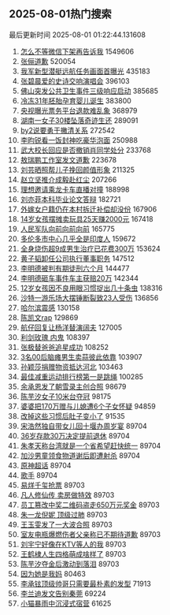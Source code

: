 ## 2025-08-01热门搜索 
最后更新时间 2025-08-01 01:22:44.131608 
1. [怎么不等微信下架再告诉我](https://s.weibo.com/weibo?q=%E6%80%8E%E4%B9%88%E4%B8%8D%E7%AD%89%E5%BE%AE%E4%BF%A1%E4%B8%8B%E6%9E%B6%E5%86%8D%E5%91%8A%E8%AF%89%E6%88%91&t=31&band_rank=1&Refer=top) 1549606
1. [张俪道歉](https://s.weibo.com/weibo?q=%23%E5%BC%A0%E4%BF%AA%E9%81%93%E6%AD%89%23&t=31&band_rank=2&Refer=top) 520054
1. [我军新型潜艇远航任务画面首曝光](https://s.weibo.com/weibo?q=%23%E6%88%91%E5%86%9B%E6%96%B0%E5%9E%8B%E6%BD%9C%E8%89%87%E8%BF%9C%E8%88%AA%E4%BB%BB%E5%8A%A1%E7%94%BB%E9%9D%A2%E9%A6%96%E6%9B%9D%E5%85%89%23&t=31&band_rank=3&Refer=top) 435183
1. [张碧晨爱的史诗交响演唱会](https://s.weibo.com/weibo?q=%23%E5%BC%A0%E7%A2%A7%E6%99%A8%E7%88%B1%E7%9A%84%E5%8F%B2%E8%AF%97%E4%BA%A4%E5%93%8D%E6%BC%94%E5%94%B1%E4%BC%9A%23&t=31&band_rank=4&Refer=top) 396103
1. [佛山突发公共卫生事件三级响应启动](https://s.weibo.com/weibo?q=%23%E4%BD%9B%E5%B1%B1%E7%AA%81%E5%8F%91%E5%85%AC%E5%85%B1%E5%8D%AB%E7%94%9F%E4%BA%8B%E4%BB%B6%E4%B8%89%E7%BA%A7%E5%93%8D%E5%BA%94%E5%90%AF%E5%8A%A8%23&t=31&band_rank=5&Refer=top) 385685
1. [冷冻31年胚胎孕育婴儿诞生](https://s.weibo.com/weibo?q=%23%E5%86%B7%E5%86%BB31%E5%B9%B4%E8%83%9A%E8%83%8E%E5%AD%95%E8%82%B2%E5%A9%B4%E5%84%BF%E8%AF%9E%E7%94%9F%23&t=31&band_rank=6&Refer=top) 383800
1. [央视曝光票务平台退款难乱象](https://s.weibo.com/weibo?q=%23%E5%A4%AE%E8%A7%86%E6%9B%9D%E5%85%89%E7%A5%A8%E5%8A%A1%E5%B9%B3%E5%8F%B0%E9%80%80%E6%AC%BE%E9%9A%BE%E4%B9%B1%E8%B1%A1%23&t=31&band_rank=7&Refer=top) 368979
1. [湖南一女子30楼坠落奇迹生还](https://s.weibo.com/weibo?q=%23%E6%B9%96%E5%8D%97%E4%B8%80%E5%A5%B3%E5%AD%9030%E6%A5%BC%E5%9D%A0%E8%90%BD%E5%A5%87%E8%BF%B9%E7%94%9F%E8%BF%98%23&t=31&band_rank=8&Refer=top) 289091
1. [by2说要勇于撇清关系](https://s.weibo.com/weibo?q=by2%E8%AF%B4%E8%A6%81%E5%8B%87%E4%BA%8E%E6%92%87%E6%B8%85%E5%85%B3%E7%B3%BB&t=31&band_rank=9&Refer=top) 272542
1. [李昀锐看一饭封神吃豪华泡面](https://s.weibo.com/weibo?q=%23%E6%9D%8E%E6%98%80%E9%94%90%E7%9C%8B%E4%B8%80%E9%A5%AD%E5%B0%81%E7%A5%9E%E5%90%83%E8%B1%AA%E5%8D%8E%E6%B3%A1%E9%9D%A2%23&t=31&band_rank=10&Refer=top) 250988
1. [武大校长回应是否撤销肖同学处分](https://s.weibo.com/weibo?q=%23%E6%AD%A6%E5%A4%A7%E6%A0%A1%E9%95%BF%E5%9B%9E%E5%BA%94%E6%98%AF%E5%90%A6%E6%92%A4%E9%94%80%E8%82%96%E5%90%8C%E5%AD%A6%E5%A4%84%E5%88%86%23&t=31&band_rank=11&Refer=top) 233768
1. [敖瑞鹏工作室发文道歉](https://s.weibo.com/weibo?q=%23%E6%95%96%E7%91%9E%E9%B9%8F%E5%B7%A5%E4%BD%9C%E5%AE%A4%E5%8F%91%E6%96%87%E9%81%93%E6%AD%89%23&t=31&band_rank=12&Refer=top) 223678
1. [刘芸晒照帮儿子挽回颜值形象](https://s.weibo.com/weibo?q=%E5%88%98%E8%8A%B8%E6%99%92%E7%85%A7%E5%B8%AE%E5%84%BF%E5%AD%90%E6%8C%BD%E5%9B%9E%E9%A2%9C%E5%80%BC%E5%BD%A2%E8%B1%A1&t=31&band_rank=13&Refer=top) 211325
1. [赵立坚推介成毅赴红尘](https://s.weibo.com/weibo?q=%23%E8%B5%B5%E7%AB%8B%E5%9D%9A%E6%8E%A8%E4%BB%8B%E6%88%90%E6%AF%85%E8%B5%B4%E7%BA%A2%E5%B0%98%23&t=31&band_rank=14&Refer=top) 207266
1. [理想邀请乘龙卡车直播对撞](https://s.weibo.com/weibo?q=%23%E7%90%86%E6%83%B3%E9%82%80%E8%AF%B7%E4%B9%98%E9%BE%99%E5%8D%A1%E8%BD%A6%E7%9B%B4%E6%92%AD%E5%AF%B9%E6%92%9E%23&t=31&band_rank=15&Refer=top) 188998
1. [刘亦菲本科毕业论文答辩](https://s.weibo.com/weibo?q=%E5%88%98%E4%BA%A6%E8%8F%B2%E6%9C%AC%E7%A7%91%E6%AF%95%E4%B8%9A%E8%AE%BA%E6%96%87%E7%AD%94%E8%BE%A9&t=31&band_rank=16&Refer=top) 182721
1. [外嫁女户籍仍在本村拆迁补偿却没份](https://s.weibo.com/weibo?q=%23%E5%A4%96%E5%AB%81%E5%A5%B3%E6%88%B7%E7%B1%8D%E4%BB%8D%E5%9C%A8%E6%9C%AC%E6%9D%91%E6%8B%86%E8%BF%81%E8%A1%A5%E5%81%BF%E5%8D%B4%E6%B2%A1%E4%BB%BD%23&t=31&band_rank=49&Refer=top) 167906
1. [14岁女孩摆摊卖玩具25天赚2000元](https://s.weibo.com/weibo?q=%2314%E5%B2%81%E5%A5%B3%E5%AD%A9%E6%91%86%E6%91%8A%E5%8D%96%E7%8E%A9%E5%85%B725%E5%A4%A9%E8%B5%9A2000%E5%85%83%23&t=31&band_rank=17&Refer=top) 167418
1. [人民军队向前向前向前](https://s.weibo.com/weibo?q=%23%E4%BA%BA%E6%B0%91%E5%86%9B%E9%98%9F%E5%90%91%E5%89%8D%E5%90%91%E5%89%8D%E5%90%91%E5%89%8D%23&t=31&band_rank=9&Refer=top) 165775
1. [多伦多市中心几乎全是印度人](https://s.weibo.com/weibo?q=%E5%A4%9A%E4%BC%A6%E5%A4%9A%E5%B8%82%E4%B8%AD%E5%BF%83%E5%87%A0%E4%B9%8E%E5%85%A8%E6%98%AF%E5%8D%B0%E5%BA%A6%E4%BA%BA&t=31&band_rank=18&Refer=top) 159672
1. [全身烧伤超9成男生治疗已花费300万](https://s.weibo.com/weibo?q=%23%E5%85%A8%E8%BA%AB%E7%83%A7%E4%BC%A4%E8%B6%859%E6%88%90%E7%94%B7%E7%94%9F%E6%B2%BB%E7%96%97%E5%B7%B2%E8%8A%B1%E8%B4%B9300%E4%B8%87%23&t=31&band_rank=19&Refer=top) 153624
1. [黄子韬卸任公司执行董事职务](https://s.weibo.com/weibo?q=%23%E9%BB%84%E5%AD%90%E9%9F%AC%E5%8D%B8%E4%BB%BB%E5%85%AC%E5%8F%B8%E6%89%A7%E8%A1%8C%E8%91%A3%E4%BA%8B%E8%81%8C%E5%8A%A1%23&t=31&band_rank=20&Refer=top) 147512
1. [李明德被判有期徒刑六个月](https://s.weibo.com/weibo?q=%23%E6%9D%8E%E6%98%8E%E5%BE%B7%E8%A2%AB%E5%88%A4%E6%9C%89%E6%9C%9F%E5%BE%92%E5%88%91%E5%85%AD%E4%B8%AA%E6%9C%88%23&t=31&band_rank=21&Refer=top) 144477
1. [李明德砸车事件车主获赔20万](https://s.weibo.com/weibo?q=%23%E6%9D%8E%E6%98%8E%E5%BE%B7%E7%A0%B8%E8%BD%A6%E4%BA%8B%E4%BB%B6%E8%BD%A6%E4%B8%BB%E8%8E%B7%E8%B5%9420%E4%B8%87%23&t=31&band_rank=22&Refer=top) 142344
1. [12岁女孩因不良用眼习惯捉出几十条虫](https://s.weibo.com/weibo?q=%2312%E5%B2%81%E5%A5%B3%E5%AD%A9%E5%9B%A0%E4%B8%8D%E8%89%AF%E7%94%A8%E7%9C%BC%E4%B9%A0%E6%83%AF%E6%8D%89%E5%87%BA%E5%87%A0%E5%8D%81%E6%9D%A1%E8%99%AB%23&t=31&band_rank=23&Refer=top) 138316
1. [沙特一游乐场大摆锤断裂致23人受伤](https://s.weibo.com/weibo?q=%23%E6%B2%99%E7%89%B9%E4%B8%80%E6%B8%B8%E4%B9%90%E5%9C%BA%E5%A4%A7%E6%91%86%E9%94%A4%E6%96%AD%E8%A3%82%E8%87%B423%E4%BA%BA%E5%8F%97%E4%BC%A4%23&t=31&band_rank=24&Refer=top) 136856
1. [哈尔滨震感](https://s.weibo.com/weibo?q=%23%E5%93%88%E5%B0%94%E6%BB%A8%E9%9C%87%E6%84%9F%23&t=31&band_rank=25&Refer=top) 130158
1. [陈凯文rap](https://s.weibo.com/weibo?q=%E9%99%88%E5%87%AF%E6%96%87rap&t=31&band_rank=26&Refer=top) 129869
1. [航仔回复让杨洋替演阔夫](https://s.weibo.com/weibo?q=%23%E8%88%AA%E4%BB%94%E5%9B%9E%E5%A4%8D%E8%AE%A9%E6%9D%A8%E6%B4%8B%E6%9B%BF%E6%BC%94%E9%98%94%E5%A4%AB%23&t=31&band_rank=27&Refer=top) 127005
1. [利剑玫瑰 内鬼](https://s.weibo.com/weibo?q=%E5%88%A9%E5%89%91%E7%8E%AB%E7%91%B0%20%E5%86%85%E9%AC%BC&t=31&band_rank=28&Refer=top) 108397
1. [张极替爸爸追星成功](https://s.weibo.com/weibo?q=%23%E5%BC%A0%E6%9E%81%E6%9B%BF%E7%88%B8%E7%88%B8%E8%BF%BD%E6%98%9F%E6%88%90%E5%8A%9F%23&t=31&band_rank=29&Refer=top) 108252
1. [3名00后脑瘫男生卖蒜彼此依靠](https://s.weibo.com/weibo?q=%233%E5%90%8D00%E5%90%8E%E8%84%91%E7%98%AB%E7%94%B7%E7%94%9F%E5%8D%96%E8%92%9C%E5%BD%BC%E6%AD%A4%E4%BE%9D%E9%9D%A0%23&t=31&band_rank=30&Refer=top) 103907
1. [孙颖莎捐赠物资抵达河北](https://s.weibo.com/weibo?q=%23%E5%AD%99%E9%A2%96%E8%8E%8E%E6%8D%90%E8%B5%A0%E7%89%A9%E8%B5%84%E6%8A%B5%E8%BE%BE%E6%B2%B3%E5%8C%97%23&t=31&band_rank=31&Refer=top) 103463
1. [最佳减重运动排行榜第一是跳绳](https://s.weibo.com/weibo?q=%23%E6%9C%80%E4%BD%B3%E5%87%8F%E9%87%8D%E8%BF%90%E5%8A%A8%E6%8E%92%E8%A1%8C%E6%A6%9C%E7%AC%AC%E4%B8%80%E6%98%AF%E8%B7%B3%E7%BB%B3%23&t=31&band_rank=32&Refer=top) 100285
1. [余承恩发了朝雪录主创合照](https://s.weibo.com/weibo?q=%E4%BD%99%E6%89%BF%E6%81%A9%E5%8F%91%E4%BA%86%E6%9C%9D%E9%9B%AA%E5%BD%95%E4%B8%BB%E5%88%9B%E5%90%88%E7%85%A7&t=31&band_rank=33&Refer=top) 98679
1. [陈芋汐女子10米台夺冠](https://s.weibo.com/weibo?q=%23%E9%99%88%E8%8A%8B%E6%B1%90%E5%A5%B3%E5%AD%9010%E7%B1%B3%E5%8F%B0%E5%A4%BA%E5%86%A0%23&t=31&band_rank=34&Refer=top) 98175
1. [婆婆把170万赠与儿媳遭6个子女怀疑](https://s.weibo.com/weibo?q=%23%E5%A9%86%E5%A9%86%E6%8A%8A170%E4%B8%87%E8%B5%A0%E4%B8%8E%E5%84%BF%E5%AA%B3%E9%81%AD6%E4%B8%AA%E5%AD%90%E5%A5%B3%E6%80%80%E7%96%91%23&t=31&band_rank=35&Refer=top) 94859
1. [改掉这些习惯后肚子变小了](https://s.weibo.com/weibo?q=%23%E6%94%B9%E6%8E%89%E8%BF%99%E4%BA%9B%E4%B9%A0%E6%83%AF%E5%90%8E%E8%82%9A%E5%AD%90%E5%8F%98%E5%B0%8F%E4%BA%86%23&t=31&band_rank=36&Refer=top) 91535
1. [宋浩然独自带女儿回十堰办周岁宴](https://s.weibo.com/weibo?q=%23%E5%AE%8B%E6%B5%A9%E7%84%B6%E7%8B%AC%E8%87%AA%E5%B8%A6%E5%A5%B3%E5%84%BF%E5%9B%9E%E5%8D%81%E5%A0%B0%E5%8A%9E%E5%91%A8%E5%B2%81%E5%AE%B4%23&t=31&band_rank=38&Refer=top) 89704
1. [36岁存款30万决定提前退休](https://s.weibo.com/weibo?q=36%E5%B2%81%E5%AD%98%E6%AC%BE30%E4%B8%87%E5%86%B3%E5%AE%9A%E6%8F%90%E5%89%8D%E9%80%80%E4%BC%91&t=31&band_rank=39&Refer=top) 89704
1. [朱孝天称台湾就是一个省希望赶快统一](https://s.weibo.com/weibo?q=%23%E6%9C%B1%E5%AD%9D%E5%A4%A9%E7%A7%B0%E5%8F%B0%E6%B9%BE%E5%B0%B1%E6%98%AF%E4%B8%80%E4%B8%AA%E7%9C%81%E5%B8%8C%E6%9C%9B%E8%B5%B6%E5%BF%AB%E7%BB%9F%E4%B8%80%23&t=31&band_rank=40&Refer=top) 89704
1. [加沙男童领食物道谢后即遭射杀](https://s.weibo.com/weibo?q=%23%E5%8A%A0%E6%B2%99%E7%94%B7%E7%AB%A5%E9%A2%86%E9%A3%9F%E7%89%A9%E9%81%93%E8%B0%A2%E5%90%8E%E5%8D%B3%E9%81%AD%E5%B0%84%E6%9D%80%23&t=31&band_rank=41&Refer=top) 89704
1. [原神超话](https://s.weibo.com/weibo?q=%E5%8E%9F%E7%A5%9E%E8%B6%85%E8%AF%9D&t=31&band_rank=25&Refer=top) 89704
1. [歌手](https://s.weibo.com/weibo?q=%E6%AD%8C%E6%89%8B&t=31&band_rank=28&Refer=top) 89704
1. [易烊千玺抢票](https://s.weibo.com/weibo?q=%E6%98%93%E7%83%8A%E5%8D%83%E7%8E%BA%E6%8A%A2%E7%A5%A8&t=31&band_rank=37&Refer=top) 89703
1. [凡人修仙传 卖房做特效](https://s.weibo.com/weibo?q=%E5%87%A1%E4%BA%BA%E4%BF%AE%E4%BB%99%E4%BC%A0%20%E5%8D%96%E6%88%BF%E5%81%9A%E7%89%B9%E6%95%88&t=31&band_rank=43&Refer=top) 89703
1. [员工篡改中奖二维码盗走650万元奖金](https://s.weibo.com/weibo?q=%23%E5%91%98%E5%B7%A5%E7%AF%A1%E6%94%B9%E4%B8%AD%E5%A5%96%E4%BA%8C%E7%BB%B4%E7%A0%81%E7%9B%97%E8%B5%B0650%E4%B8%87%E5%85%83%E5%A5%96%E9%87%91%23&t=31&band_rank=44&Refer=top) 89703
1. [朱一龙倪妮 顶级过肺](https://s.weibo.com/weibo?q=%E6%9C%B1%E4%B8%80%E9%BE%99%E5%80%AA%E5%A6%AE%20%E9%A1%B6%E7%BA%A7%E8%BF%87%E8%82%BA&t=31&band_rank=45&Refer=top) 89703
1. [王玉雯发了一大波合照](https://s.weibo.com/weibo?q=%23%E7%8E%8B%E7%8E%89%E9%9B%AF%E5%8F%91%E4%BA%86%E4%B8%80%E5%A4%A7%E6%B3%A2%E5%90%88%E7%85%A7%23&t=31&band_rank=48&Refer=top) 89703
1. [室友电瓶爆燃伤者父亲称已不期待道歉](https://s.weibo.com/weibo?q=%23%E5%AE%A4%E5%8F%8B%E7%94%B5%E7%93%B6%E7%88%86%E7%87%83%E4%BC%A4%E8%80%85%E7%88%B6%E4%BA%B2%E7%A7%B0%E5%B7%B2%E4%B8%8D%E6%9C%9F%E5%BE%85%E9%81%93%E6%AD%89%23&t=31&band_rank=40&Refer=top) 89703
1. [刘宇宁好像在KTV等人的我](https://s.weibo.com/weibo?q=%E5%88%98%E5%AE%87%E5%AE%81%E5%A5%BD%E5%83%8F%E5%9C%A8KTV%E7%AD%89%E4%BA%BA%E7%9A%84%E6%88%91&t=31&band_rank=42&Refer=top) 89703
1. [王鹤棣人生四格萌成啥样了](https://s.weibo.com/weibo?q=%E7%8E%8B%E9%B9%A4%E6%A3%A3%E4%BA%BA%E7%94%9F%E5%9B%9B%E6%A0%BC%E8%90%8C%E6%88%90%E5%95%A5%E6%A0%B7%E4%BA%86&t=31&band_rank=48&Refer=top) 89703
1. [陈芋汐夺金后激动到落泪](https://s.weibo.com/weibo?q=%23%E9%99%88%E8%8A%8B%E6%B1%90%E5%A4%BA%E9%87%91%E5%90%8E%E6%BF%80%E5%8A%A8%E5%88%B0%E8%90%BD%E6%B3%AA%23&t=31&band_rank=49&Refer=top) 89703
1. [因为她是我妈](https://s.weibo.com/weibo?q=%23%E5%9B%A0%E4%B8%BA%E5%A5%B9%E6%98%AF%E6%88%91%E5%A6%88%23&t=31&band_rank=42&Refer=top) 80463
1. [李承铉顶级帅哥只需要最朴素的发型](https://s.weibo.com/weibo?q=%E6%9D%8E%E6%89%BF%E9%93%89%E9%A1%B6%E7%BA%A7%E5%B8%85%E5%93%A5%E5%8F%AA%E9%9C%80%E8%A6%81%E6%9C%80%E6%9C%B4%E7%B4%A0%E7%9A%84%E5%8F%91%E5%9E%8B&t=31&band_rank=46&Refer=top) 71913
1. [李兰迪发文告别秦莞](https://s.weibo.com/weibo?q=%23%E6%9D%8E%E5%85%B0%E8%BF%AA%E5%8F%91%E6%96%87%E5%91%8A%E5%88%AB%E7%A7%A6%E8%8E%9E%23&t=31&band_rank=47&Refer=top) 69224
1. [小猫暴雨中沉浸式宿营](https://s.weibo.com/weibo?q=%E5%B0%8F%E7%8C%AB%E6%9A%B4%E9%9B%A8%E4%B8%AD%E6%B2%89%E6%B5%B8%E5%BC%8F%E5%AE%BF%E8%90%A5&t=31&band_rank=50&Refer=top) 61625
